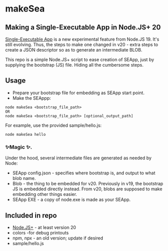 # makeSea
## Making a Single-Executable App in Node.JS+ 20

[Single-Executable App](https://nodejs.org/api/all.html#all_single-executable-applications_single-executable-applications) is a new experimental feature from Node.JS 19. It's still evolving. Thus, the steps to make one changed in v20 - extra steps to create a JSON descriptor so as to generate an intermediate BLOB. 

This repo is a simple Node.JS+ script to ease creation of SEApp, just by supplying the bootstrap (JS) file. Hiding all the cumbersome steps.

## Usage

- Prepare your bootstrap file for embedding as SEApp start point.
- Make the SEAppp:
```
node makeSea <bootstrap_file_path>
OR
node makeSea <bootstrap_file_path> [optional_output_path]
```
For example, use the provided sample/hello.js:
```
node makeSea hello
```

### ✨Magic ✨.
Under the hood, several intermediate files are generated as needed by Node:
* SEApp config.json - specifies where bootstrap is, and output to what blob name.
* Blob - the thing to be embedded for v20. Previously in v19, the bootstrap JS is embedded directly instead. From v20, blobs are supposed to make embedding other things easier.
* SEApp EXE - a copy of node.exe is made as your SEApp.


## Included in repo
* [Node.JS+](https://github.com/sdneon/node) - at least version 20
* colors -for debug printouts
* npm, npx - an old version; update if desired
* sample/hello.js